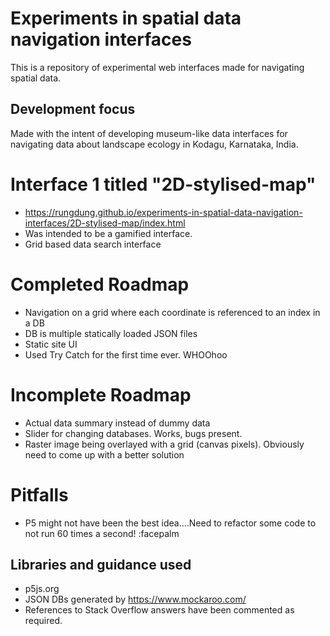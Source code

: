 # Experiments in spatial data navigation interfaces
This is a repository of experimental web interfaces made for navigating spatial data. 

## Development focus
Made with the intent of developing museum-like data interfaces for navigating data about landscape ecology in Kodagu, Karnataka, India.

# Interface 1 titled "2D-stylised-map"
- https://rungdung.github.io/experiments-in-spatial-data-navigation-interfaces/2D-stylised-map/index.html
- Was intended to be a gamified interface.
- Grid based data search interface
  
# Completed Roadmap
- Navigation on a grid where each coordinate is referenced to an index in a DB
- DB is multiple statically loaded JSON files
- Static site UI
- Used Try Catch for the first time ever. WHOOhoo

# Incomplete Roadmap
- Actual data summary instead of dummy data
- Slider for changing databases. Works, bugs present.
- Raster image being overlayed with a grid (canvas pixels). Obviously need to come up with a better solution

# Pitfalls
- P5 might not have been the best idea....Need to refactor some code to not run 60 times a second! :facepalm

## Libraries and guidance used
- p5js.org
- JSON DBs generated by https://www.mockaroo.com/
- References to Stack Overflow answers have been commented as required.
